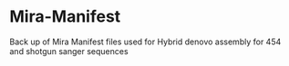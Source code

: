 # Mira-Manifest
Back up of Mira Manifest files used for Hybrid denovo assembly for 454 and shotgun sanger sequences
